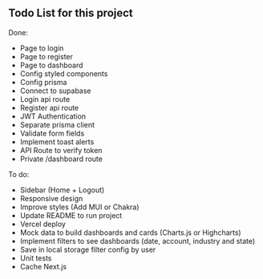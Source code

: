 ## Todo List for this project

Done:
- Page to login
- Page to register
- Page to dashboard
- Config styled components
- Config prisma
- Connect to supabase
- Login api route
- Register api route
- JWT Authentication
- Separate prisma client
- Validate form fields
- Implement toast alerts
- API Route to verify token
- Private /dashboard route

To do:
- Sidebar (Home + Logout)
- Responsive design
- Improve styles (Add MUI or Chakra)
- Update README to run project
- Vercel deploy
- Mock data to build dashboards and cards (Charts.js or Highcharts)
- Implement filters to see dashboards (date, account, industry and state)
- Save in local storage filter config by user
- Unit tests
- Cache Next.js



